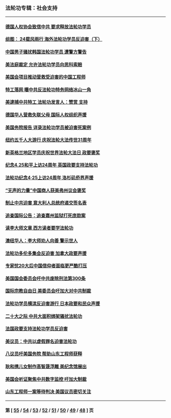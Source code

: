 ### 法轮功专辑：社会支持
---
#### [德国人权协会致信中共 要求释放法轮功学员](../../pages/nf4386/n14045330.md?08180430) 
#### [组图： 24载风雨行 海外法轮功学员反迫害（下）](../../pages/nf4386/n14030279.md?08180430) 
#### [中国男子骚扰韩国法轮功学员 遭警方警告](../../pages/nf4386/n14033245.md?08180430) 
#### [美法庭裁定 允许法轮功学员向思科索赔](../../pages/nf4386/n14030620.md?08180430) 
#### [美国会项目推动营救受迫害的中国工程师](../../pages/nf4386/n14019887.md?08180430) 
#### [特工落网 曝中共反法轮功特务网络冰山一角](../../pages/nf4386/n14006412.md?08180430) 
#### [美逮捕中共特工 法轮功发言人：赞赏 支持](../../pages/nf4386/n14005107.md?08180430) 
#### [德国华人营救失联父母 国际人权组织声援](../../pages/nf4386/n14002019.md?08180430) 
#### [美国务院报告 详录法轮功学员被迫害死案例](../../pages/nf4386/n13997752.md?08180430) 
#### [纽约五千人大游行 庆祝法轮大法传世31周年](../../pages/nf4386/n13995110.md?08180430) 
#### [新英格兰地区学员庆祝世界法轮大法日 政要褒奖](../../pages/nf4386/n13990800.md?08180430) 
#### [纪念4.25和平上访24周年 英国政要支持法轮功](../../pages/nf4386/n13984057.md?08180430) 
#### [法轮功纪念4·25上访24周年 洛杉矶侨界声援](../../pages/nf4386/n13978796.md?08180430) 
#### [“无声的力量”中国商人获美弗州议会褒奖](../../pages/nf4386/n13941208.md?08180430) 
#### [制止中共迫害 意大利人总统府递交签名表](../../pages/nf4386/n13933726.md?08180430) 
#### [追查国际公告：追查嘉州监狱打死庞勋案](../../pages/nf4386/n13933461.md?08180430) 
#### [读李大师文章 西方读者要学法轮功](../../pages/nf4386/n13925142.md?08180430) 
#### [澳纽华人：李大师劝人向善 警示世人](../../pages/nf4386/n13924146.md?08180430) 
#### [法轮功多伦多集会反迫害 加拿大政要声援](../../pages/nf4386/n13881303.md?08180430) 
#### [专家忧20大后中国信仰者面临更严酷打压](../../pages/nf4386/n13874993.md?08180430) 
#### [美国国会委员会吁中共废除刑法第300条](../../pages/nf4386/n13868121.md?08180430) 
#### [国际宗教自由日 美委员会吁加大对中共制裁](../../pages/nf4386/n13855021.md?08180430) 
#### [法轮功学员横滨反迫害游行 日本政要和民众声援](../../pages/nf4386/n13847132.md?08180430) 
#### [二十大之际 中共大面积绑架骚扰法轮功](../../pages/nf4386/n13846381.md?08180430) 
#### [法国政要支持法轮功学员反迫害](../../pages/nf4386/n13841970.md?08180430) 
#### [美议员：中共以虚假罪名迫害法轮功](../../pages/nf4386/n13841083.md?08180430) 
#### [八议员吁美国务院 帮助山东工程师获释](../../pages/nf4386/n13836379.md?08180430) 
#### [耿和携儿女制作高智晟浮雕 美纪念馆展出](../../pages/nf4386/n13829624.md?08180430) 
#### [美国会听证聚焦中共数字监控 吁加大制裁](../../pages/nf4386/n13825083.md?08180430) 
#### [山东工程师一案等待判决 美国议员密切关注](../../pages/nf4386/n13815065.md?08180430) 

---
#### 第 [ [55](./55.md?08180430) / [54](./54.md?08180430) / [53](./53.md?08180430) / [52](./52.md?08180430) / [51](./51.md?08180430) / [50](./50.md?08180430) / [49](./49.md?08180430) / [48](./48.md?08180430) ] 页
